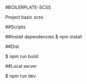 #BOILERPLATE-SCSS

Project basic scss

##Scripts

##Install dependencies
$ npm install

##Dist

$ npm run build

##Local server

$ npm run dev
